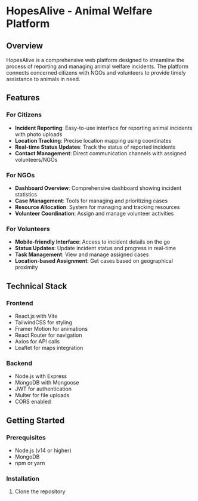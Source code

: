 # HopesAlive - Animal Welfare Platform

## Overview
HopesAlive is a comprehensive web platform designed to streamline the process of reporting and managing animal welfare incidents. The platform connects concerned citizens with NGOs and volunteers to provide timely assistance to animals in need.

## Features

### For Citizens
- **Incident Reporting**: Easy-to-use interface for reporting animal incidents with photo uploads
- **Location Tracking**: Precise location mapping using coordinates
- **Real-time Status Updates**: Track the status of reported incidents
- **Contact Management**: Direct communication channels with assigned volunteers/NGOs

### For NGOs
- **Dashboard Overview**: Comprehensive dashboard showing incident statistics
- **Case Management**: Tools for managing and prioritizing cases
- **Resource Allocation**: System for managing and tracking resources
- **Volunteer Coordination**: Assign and manage volunteer activities

### For Volunteers
- **Mobile-friendly Interface**: Access to incident details on the go
- **Status Updates**: Update incident status and progress in real-time
- **Task Management**: View and manage assigned cases
- **Location-based Assignment**: Get cases based on geographical proximity

## Technical Stack

### Frontend
- React.js with Vite
- TailwindCSS for styling
- Framer Motion for animations
- React Router for navigation
- Axios for API calls
- Leaflet for maps integration

### Backend
- Node.js with Express
- MongoDB with Mongoose
- JWT for authentication
- Multer for file uploads
- CORS enabled

## Getting Started

### Prerequisites
- Node.js (v14 or higher)
- MongoDB
- npm or yarn

### Installation

1. Clone the repository
